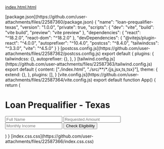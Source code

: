 [index.html.html](https://github.com/user-attachments/files/22587359/index.html.html)
<!DOCTYPE html>
<html lang="en">
  <head>
    <meta charset="UTF-8" />
    <meta name="viewport" content="width=device-width, initial-scale=1.0" />
    <title>Loan Prequalifier Texas</title>
  </head>
  <body>
    <div id="root"></div>
    <script type="module" src="/src/main.jsx"></script>
  </body>
</html>
[package.json](https://github.com/user-attachments/files/22587360/package.json)
{
  "name": "loan-prequalifier-texas",
  "version": "1.0.0",
  "private": true,
  "scripts": {
    "dev": "vite",
    "build": "vite build",
    "preview": "vite preview"
  },
  "dependencies": {
    "react": "^18.2.0",
    "react-dom": "^18.2.0"
  },
  "devDependencies": {
    "@vitejs/plugin-react": "^4.0.0",
    "autoprefixer": "^10.4.0",
    "postcss": "^8.4.0",
    "tailwindcss": "^3.3.0",
    "vite": "^4.5.0"
  }
}
[postcss.config.js](https://github.com/user-attachments/files/22587362/postcss.config.js)
export default {
  plugins: {
    tailwindcss: {},
    autoprefixer: {},
  },
}
[tailwind.config.js](https://github.com/user-attachments/files/22587363/tailwind.config.js)
export default {
  content: ["./index.html", "./src/**/*.{js,jsx,ts,tsx}"],
  theme: {
    extend: {},
  },
  plugins: [],
}
[vite.config.js](https://github.com/user-attachments/files/22587364/vite.config.js)
export default function App() {
  return (
    <div className="min-h-screen flex items-center justify-center bg-gray-100">
      <div className="bg-white p-8 rounded shadow-md w-96">
        <h1 className="text-2xl font-bold mb-4">Loan Prequalifier - Texas</h1>
        <form className="space-y-4">
          <input type="text" placeholder="Full Name" className="w-full p-2 border rounded" />
          <input type="number" placeholder="Requested Amount" className="w-full p-2 border rounded" />
          <input type="number" placeholder="Monthly Income" className="w-full p-2 border rounded" />
          <button type="submit" className="w-full bg-blue-600 text-white p-2 rounded">Check Eligibility</button>
        </form>
      </div>
    </div>
  )
}
[index.css.css](https://github.com/user-attachments/files/22587366/index.css.css)
